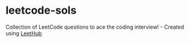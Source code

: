 # leetcode-sols
Collection of LeetCode questions to ace the coding interview! - Created using [LeetHub](https://github.com/QasimWani/LeetHub)
